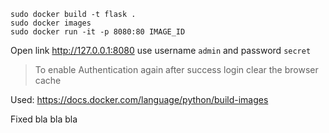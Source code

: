 ```shell
sudo docker build -t flask .
sudo docker images
sudo docker run -it -p 8080:80 IMAGE_ID
```
Open link http://127.0.0.1:8080 use username `admin` and password `secret`
> To enable Authentication again after success login clear the browser cache
> 
Used: https://docs.docker.com/language/python/build-images

Fixed bla bla bla

